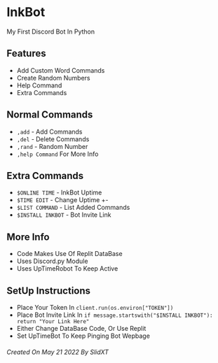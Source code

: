 # InkBot #
My First Discord Bot In Python
## Features ##
- Add Custom Word Commands
- Create Random Numbers
- Help Command
- Extra Commands

## Normal Commands ##
- `,add` - Add Commands
- `,del` - Delete Commands
- `,rand` - Random Number
- `,help Command` For More Info

## Extra Commands ##
- `$ONLINE TIME` - InkBot Uptime
- `$TIME EDIT` - Change Uptime +-
- `$LIST COMMAND` - List Added Commands
- `$INSTALL INKBOT` - Bot Invite Link

## More Info ##
- Code Makes Use Of Replit DataBase
- Uses Discord.py Module
- Uses UpTimeRobot To Keep Active

## SetUp Instructions ##
- Place Your Token In `client.run(os.environ["TOKEN"])`
- Place Bot Invite Link In `if message.startswith("$INSTALL INKBOT"):
    return "Your Link Here"`
- Either Change DataBase Code, Or Use Replit
- Set UpTimeBot To Keep Pinging Bot Wepbage
###### Created On May 21 2022 By SlidXT ######
